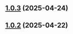 ## [1.0.3](https://github.com/rocktimsaikia/website-cli/compare/v1.0.2...v1.0.3) (2025-04-24)



## [1.0.2](https://github.com/rocktimsaikia/website-cli/compare/v1.0.1...v1.0.2) (2025-04-22)



